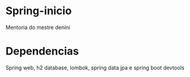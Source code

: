 # Spring-inicio
Mentoria do mestre denini
# Dependencias
Spring web, h2 database,  lombok, spring data jpa e spring boot devtools
